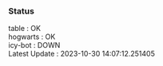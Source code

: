 ### Status


table : OK  
hogwarts : OK  
icy-bot : DOWN  
Latest Update : 2023-10-30 14:07:12.251405
